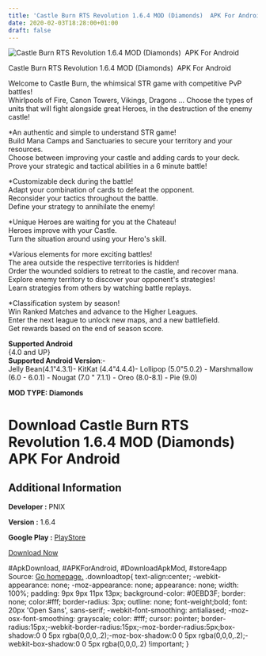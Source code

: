 ```yaml
---
title: 'Castle Burn RTS Revolution 1.6.4 MOD (Diamonds)  APK For Android'
date: 2020-02-03T18:28:00+01:00
draft: false
---
```


![Castle Burn RTS Revolution 1.6.4 MOD (Diamonds)  APK For Android](https://i1.wp.com/apkhome.net/wp-content/uploads/2020/02/Castle-Burn-RTS-Revolution-1.6.4-MOD-Diamonds.png "Castle Burn RTS Revolution 1.6.4 MOD (Diamonds)  APK For Android")

  

Castle Burn RTS Revolution 1.6.4 MOD (Diamonds)  APK For Android

Welcome to Castle Burn, the whimsical STR game with competitive PvP battles!  
Whirlpools of Fire, Canon Towers, Vikings, Dragons ... Choose the types of units that will fight alongside great Heroes, in the destruction of the enemy castle!

\*An authentic and simple to understand STR game!  
Build Mana Camps and Sanctuaries to secure your territory and your resources.  
Choose between improving your castle and adding cards to your deck.  
Prove your strategic and tactical abilities in a 6 minute battle!

\*Customizable deck during the battle!  
Adapt your combination of cards to defeat the opponent.  
Reconsider your tactics throughout the battle.  
Define your strategy to annihilate the enemy!

\*Unique Heroes are waiting for you at the Chateau!  
Heroes improve with your Castle.  
Turn the situation around using your Hero's skill.

\*Various elements for more exciting battles!  
The area outside the respective territories is hidden!  
Order the wounded soldiers to retreat to the castle, and recover mana.  
Explore enemy territory to discover your opponent's strategies!  
Learn strategies from others by watching battle replays.

\*Classification system by season!  
Win Ranked Matches and advance to the Higher Leagues.  
Enter the next league to unlock new maps, and a new battlefield.  
Get rewards based on the end of season score.

**Supported Android**  
{4.0 and UP}  
**Supported Android Version**:-  
Jelly Bean(4.1"4.3.1)- KitKat (4.4"4.4.4)- Lollipop (5.0"5.0.2) - Marshmallow (6.0 - 6.0.1) - Nougat (7.0 " 7.1.1) - Oreo (8.0-8.1) - Pie (9.0)

**MOD TYPE: Diamonds**

Download Castle Burn RTS Revolution 1.6.4 MOD (Diamonds)  APK For Android
==========================================================================

Additional Information
----------------------

**Developer :** PNIX

**Version :** 1.6.4

**Google Play :** [PlayStore](https://play.google.com/store/apps/details?id=net.delusionstudio.castleburn)

  

[Download Now](https://store4app.co/post/castle-burn-rts-revolution-1-6-4-mod-diamonds-apk-for-android_1580750841)

  
#ApkDownload, #APKForAndroid, #DownloadApkMod, #store4app  
Source: [Go homepage.](https://store4app.co/post/castle-burn-rts-revolution-1-6-4-mod-diamonds-apk-for-android_1580750841) .downloadtop{ text-align:center; -webkit-appearance: none; -moz-appearance: none; appearance: none; width: 100%; padding: 9px 9px 11px 13px; background-color: #0EBD3F; border: none; color:#fff; border-radius: 3px; outline: none; font-weight;bold; font: 20px 'Open Sans', sans-serif; -webkit-font-smoothing: antialiased; -moz-osx-font-smoothing: grayscale; color: #fff; cursor: pointer; border-radius:15px;-webkit-border-radius:15px;-moz-border-radius:5px;box-shadow:0 0 5px rgba(0,0,0,.2);-moz-box-shadow:0 0 5px rgba(0,0,0,.2);-webkit-box-shadow:0 0 5px rgba(0,0,0,.2) !important; }